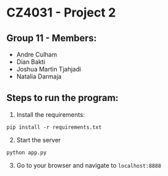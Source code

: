 # CZ4031 - Project 2

## Group 11 - Members:
- Andre Culham
- Dian Bakti
- Joshua Martin Tjahjadi
- Natalia Darmaja

## Steps to run the program:
1. Install the requirements:
```
pip install -r requirements.txt
```
2. Start the server
```
python app.py
```
3. Go to your browser and navigate to `localhost:8888`


